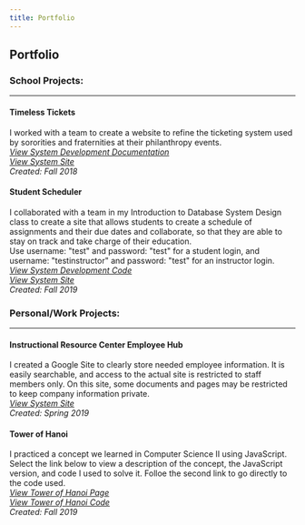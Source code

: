 ```yaml
---
title: Portfolio
---
```

## Portfolio

### School Projects:
------
#### **Timeless Tickets**
I worked with a team to create a website to refine the ticketing system used by sororities and fraternities at their philanthropy events. <br/>
<a href="project documentation/SystemsAnalysisProject.pdf" target="_blank">*View System Development Documentation*</a> <br/>
<a href="https://maxdoerr.wixsite.com/timeslesstech" target="_blank">*View System Site*</a> <br/>
*Created: Fall 2018*

#### **Student Scheduler**
I collaborated with a team in my Introduction to Database System Design class to create a site that allows students to create a schedule of assignments and their due dates and collaborate, so that they are able to stay on track and take charge of their education. <br>
Use username: "test" and password: "test" for a student login, and username: "testinstructor" and password: "test" for an instructor login.<br/>
<a href="https://github.com/Intro-To-DB/Student-Scheduler" target="_blank">*View System Development Code*</a> <br/>
<a href="https://dbdev.cs.kent.edu/~asheeha3/login.php" target="_blank">*View System Site*</a> <br/>
*Created: Fall 2019*


### Personal/Work Projects:
------
#### **Instructional Resource Center Employee Hub**
I created a Google Site to clearly store needed employee information. It is easily searchable, and access to the actual site is restricted to staff members only. On this site, some documents and pages may be restricted to keep company information private. <br/>
<a href="https://sites.google.com/kent.edu/ksu-irc/home" target="_blank">*View System Site*</a> <br/>
*Created: Spring 2019*

#### **Tower of Hanoi**
I practiced a concept we learned in Computer Science II using JavaScript. Select the link below to view a description of the concept, the JavaScript version, and code I used to solve it. Folloe the second link to go directly to the code used.<br>
<a href="towerofhanoi.html" target="_blank">*View Tower of Hanoi Page*</a> <br/>
<a href="https://github.com/sheehanab/sheehanab.github.io/blob/master/toh.js" target="_blank">*View Tower of Hanoi Code*</a> <br/>
*Created: Fall 2019*
